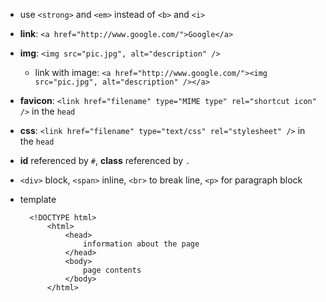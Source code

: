 * use `<strong>` and `<em>` instead of `<b>` and `<i>` 
* __link__: ` <a href="http://www.google.com/">Google</a> `    
* __img__: ` <img src="pic.jpg", alt="description" /> `
    * link with image: ` <a href="http://www.google.com/"><img src="pic.jpg", alt="description" /></a> `
* __favicon__: `<link href="filename" type="MIME type" rel="shortcut icon" />` in the ` head `
* __css__: `<link href="filename" type="text/css" rel="stylesheet" />` in the ` head `
* __id__ referenced by ` # `, __class__ referenced by ` . `
*  ` <div> ` block, ` <span> ` inline, ` <br> ` to break line, ` <p> ` for paragraph block
* template

   
        <!DOCTYPE html>
            <html>
                <head>
                    information about the page
                </head>
                <body>
                    page contents
                </body>
            </html>
   